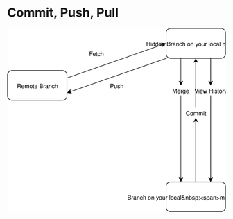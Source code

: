 # Commit, Push, Pull

!["Git Explained"](https://github.com/developersworkspace/OpenDocs/blob/master/Commit-Push-Pull/images/git_explained.svg)
